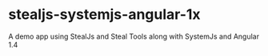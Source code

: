 # stealjs-systemjs-angular-1x
A demo app using StealJs and Steal Tools along with SystemJs and Angular 1.4

